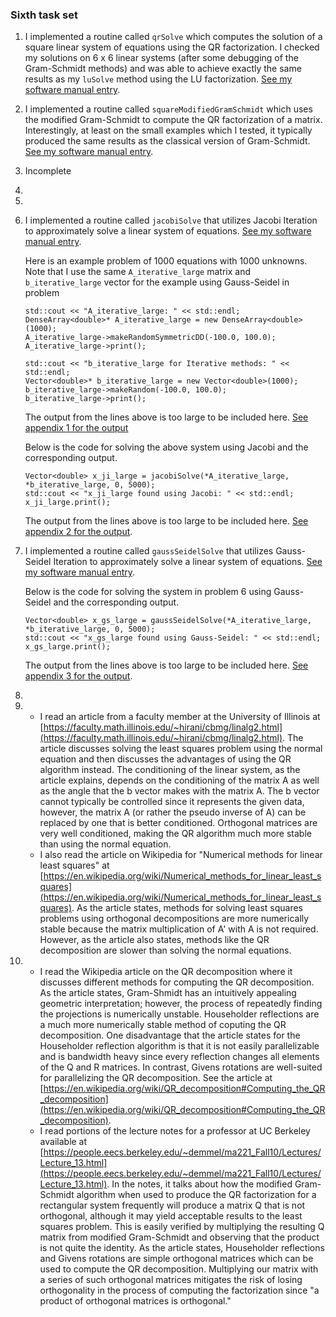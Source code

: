 ### Sixth task set

1. I implemented a routine called `qrSolve` which computes the solution of a square linear system of equations using the QR factorization. I checked my solutions on 6 x 6 linear systems (after some debugging of the Gram-Schmidt methods) and was able to achieve exactly the same results as my `luSolve` method using the LU factorization. [See my software manual entry](../software_manual/qrSolve.md).
2. I implemented a routine called `squareModifiedGramSchmidt` which uses the modified Gram-Schmidt to compute the QR factorization of a matrix. Interestingly, at least on the small examples which I tested, it typically produced the same results as the classical version of Gram-Schmidt. [See my software manual entry](../software_manual/squareModifiedGramSchmidt.md).
3. Incomplete
4. 
5. 
6. I implemented a routine called `jacobiSolve` that utilizes Jacobi Iteration to approximately solve a linear system of equations. [See my software manual entry](../software_manual/jacobiSolve.md).

    Here is an example problem of 1000 equations with 1000 unknowns. Note that I use the same `A_iterative_large` matrix and `b_iterative_large` vector for the example using Gauss-Seidel in problem 

    ```
    std::cout << "A_iterative_large: " << std::endl;
    DenseArray<double>* A_iterative_large = new DenseArray<double>(1000);
    A_iterative_large->makeRandomSymmetricDD(-100.0, 100.0);
    A_iterative_large->print();

    std::cout << "b_iterative_large for Iterative methods: " << std::endl;
    Vector<double>* b_iterative_large = new Vector<double>(1000);
    b_iterative_large->makeRandom(-100.0, 100.0);
    b_iterative_large->print();
    ```
    The output from the lines above is too large to be included here. [See appendix 1 for the output](./hw06_appendix1.md)

    Below is the code for solving the above system using Jacobi and the corresponding output.
    ```
    Vector<double> x_ji_large = jacobiSolve(*A_iterative_large, *b_iterative_large, 0, 5000);
    std::cout << "x_ji_large found using Jacobi: " << std::endl;
    x_ji_large.print();
    ```
    The output from the lines above is too large to be included here. [See appendix 2 for the output](./hw06_appendix2.md).

7. I implemented a routine called `gaussSeidelSolve` that utilizes Gauss-Seidel Iteration to approximately solve a linear system of equations. [See my software manual entry](../software_manual/gaussSeidelSolve.md).

    Below is the code for solving the system in problem 6 using Gauss-Seidel and the corresponding output.
    ```
    Vector<double> x_gs_large = gaussSeidelSolve(*A_iterative_large, *b_iterative_large, 0, 5000);
    std::cout << "x_gs_large found using Gauss-Seidel: " << std::endl;
    x_gs_large.print();
    ```
    The output from the lines above is too large to be included here. [See appendix 3 for the output](./hw06_appendix3.md).

8. 
9. * I read an article from a faculty member at the University of Illinois at [https://faculty.math.illinois.edu/~hirani/cbmg/linalg2.html](https://faculty.math.illinois.edu/~hirani/cbmg/linalg2.html). The article discusses solving the least squares problem using the normal equation and then discusses the advantages of using the QR algorithm instead. The conditioning of the linear system, as the article explains, depends on the conditioning of the matrix A as well as the angle that the b vector makes with the matrix A. The b vector cannot typically be controlled since it represents the given data, however, the matrix A (or rather the pseudo inverse of A) can be replaced by one that is better conditioned. Orthogonal matrices are very well conditioned, making the QR algorithm much more stable than using the normal equation.
    * I also read the article on Wikipedia for "Numerical methods for linear least squares" at [https://en.wikipedia.org/wiki/Numerical_methods_for_linear_least_squares](https://en.wikipedia.org/wiki/Numerical_methods_for_linear_least_squares). As the article states, methods for solving least squares problems using orthogonal decompositions are more numerically stable because the matrix multiplication of A' with A is not required. However, as the article also states, methods like the QR decomposition are slower than solving the normal equations.
10. * I read the Wikipedia article on the QR decomposition where it discusses different methods for computing the QR decomposition. As the article states, Gram-Shmidt has an intuitively appealing geometric interpretation; however, the process of repeatedly finding the projections is numerically unstable. Householder reflections are a much more numerically stable method of coputing the QR decomposition. One disadvantage that the article states for the Householder reflection algorithm is that it is not easily parallelizable and is bandwidth heavy since every reflection changes all elements of the Q and R matrices. In contrast, Givens rotations are well-suited for parallelizing the QR decomposition. See the article at [https://en.wikipedia.org/wiki/QR_decomposition#Computing_the_QR_decomposition](https://en.wikipedia.org/wiki/QR_decomposition#Computing_the_QR_decomposition).
    * I read portions of the lecture notes for a professor at UC Berkeley available at [https://people.eecs.berkeley.edu/~demmel/ma221_Fall10/Lectures/Lecture_13.html](https://people.eecs.berkeley.edu/~demmel/ma221_Fall10/Lectures/Lecture_13.html). In the notes, it talks about how the modified Gram-Schmidt algorithm when used to produce the QR factorization for a rectangular system frequently will produce a matrix Q that is not orthogonal, although it may yield acceptable results to the least squares problem. This is easily verified by multiplying the resulting Q matrix from modified Gram-Schmidt and observing that the product is not quite the identity. As the article states, Householder reflections and Givens rotations are simple orthogonal matrices which can be used to compute the QR decomposition. Multiplying our matrix with a series of such orthogonal matrices mitigates the risk of losing orthogonality in the process of computing the factorization since "a product of  orthogonal matrices is orthogonal."